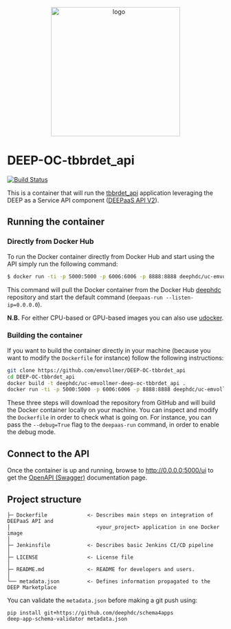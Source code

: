 <div align="center">
<img src="https://marketplace.deep-hybrid-datacloud.eu/images/logo-deep.png" alt="logo" width="300"/>
</div>

# DEEP-OC-tbbrdet_api
[![Build Status](https://jenkins.indigo-datacloud.eu/buildStatus/icon?job=Pipeline-as-code/DEEP-OC-org/UC-emvollmer-DEEP-OC-tbbrdet_api/master)](https://jenkins.indigo-datacloud.eu/job/Pipeline-as-code/job/DEEP-OC-org/job/UC-emvollmer-DEEP-OC-tbbrdet_api/job/master)

This is a container that will run the [tbbrdet_api](https://github.com/emvollmer/tbbrdet_api) application leveraging the DEEP as a Service API component ([DEEPaaS API V2](https://github.com/indigo-dc/DEEPaaS)).

    
## Running the container

### Directly from Docker Hub

To run the Docker container directly from Docker Hub and start using the API simply run the following command:

```bash
$ docker run -ti -p 5000:5000 -p 6006:6006 -p 8888:8888 deephdc/uc-emvollmer-deep-oc-tbbrdet_api
```

This command will pull the Docker container from the Docker Hub [deephdc](https://hub.docker.com/u/deephdc/) repository and start the default command (`deepaas-run --listen-ip=0.0.0.0`).

**N.B.** For either CPU-based or GPU-based images you can also use [udocker](https://github.com/indigo-dc/udocker).

### Building the container

If you want to build the container directly in your machine (because you want to modify the `Dockerfile` for instance) follow the following instructions:
```bash
git clone https://github.com/emvollmer/DEEP-OC-tbbrdet_api
cd DEEP-OC-tbbrdet_api
docker build -t deephdc/uc-emvollmer-deep-oc-tbbrdet_api .
docker run -ti -p 5000:5000 -p 6006:6006 -p 8888:8888 deephdc/uc-emvollmer-deep-oc-tbbrdet_api
```

These three steps will download the repository from GitHub and will build the Docker container locally on your machine. You can inspect and modify the `Dockerfile` in order to check what is going on. For instance, you can pass the `--debug=True` flag to the `deepaas-run` command, in order to enable the debug mode.


## Connect to the API

Once the container is up and running, browse to http://0.0.0.0:5000/ui to get the [OpenAPI (Swagger)](https://www.openapis.org/) documentation page.


## Project structure
```
├─ Dockerfile             <- Describes main steps on integration of DEEPaaS API and
│                            <your_project> application in one Docker image
│
├─ Jenkinsfile            <- Describes basic Jenkins CI/CD pipeline
│
├─ LICENSE                <- License file
│
├─ README.md              <- README for developers and users.
│
└── metadata.json         <- Defines information propagated to the DEEP Marketplace
```

You can validate the `metadata.json` before making a git push using:
```shell
pip install git+https://github.com/deephdc/schema4apps
deep-app-schema-validator metadata.json
```
